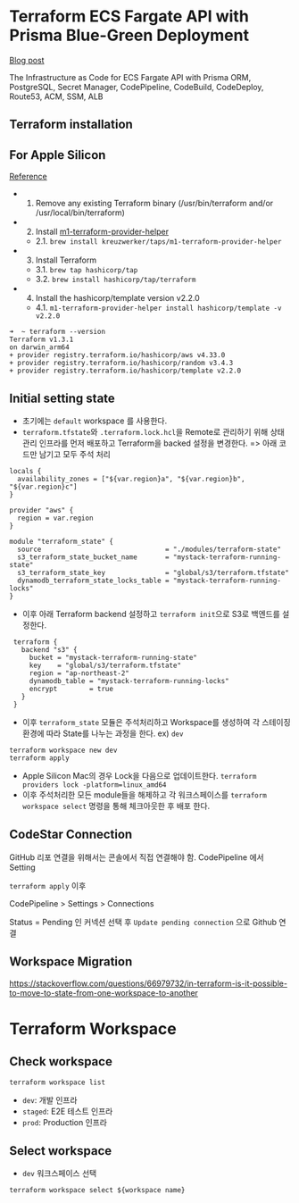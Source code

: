 # Terraform ECS Fargate API with Prisma Blue-Green Deployment

[Blog post](https://www.eunchurn.com/blog/development/2022-10-16-tWIL-Terraform)

The Infrastructure as Code for ECS Fargate API with Prisma ORM, PostgreSQL, Secret Manager, CodePipeline, CodeBuild, CodeDeploy, Route53, ACM, SSM, ALB

## Terraform installation

## For Apple Silicon

[Reference](https://discuss.hashicorp.com/t/template-v2-2-0-does-not-have-a-package-available-mac-m1/35099/4)

- 1. Remove any existing Terraform binary (/usr/bin/terraform and/or /usr/local/bin/terraform)
- 2. Install [m1-terraform-provider-helper](https://github.com/kreuzwerker/m1-terraform-provider-helper)
  - 2.1. `brew install kreuzwerker/taps/m1-terraform-provider-helper`
- 3. Install Terraform
  - 3.1. `brew tap hashicorp/tap`
  - 3.2. `brew install hashicorp/tap/terraform`
- 4. Install the hashicorp/template version v2.2.0
  - 4.1. `m1-terraform-provider-helper install hashicorp/template -v v2.2.0`

```
➜  ~ terraform --version
Terraform v1.3.1
on darwin_arm64
+ provider registry.terraform.io/hashicorp/aws v4.33.0
+ provider registry.terraform.io/hashicorp/random v3.4.3
+ provider registry.terraform.io/hashicorp/template v2.2.0
```

## Initial setting state

- 초기에는 `default` workspace 를 사용한다.
- `terraform.tfstate`와 `.terraform.lock.hcl`을 Remote로 관리하기 위해 상태관리 인프라를 먼저 배포하고 Terraform을 backed 설정을 변경한다. => 아래 코드만 남기고 모두 주석 처리

```hcl
locals {
  availability_zones = ["${var.region}a", "${var.region}b", "${var.region}c"]
}

provider "aws" {
  region = var.region
}

module "terraform_state" {
  source                               = "./modules/terraform-state"
  s3_terraform_state_bucket_name       = "mystack-terraform-running-state"
  s3_terraform_state_key               = "global/s3/terraform.tfstate"
  dynamodb_terraform_state_locks_table = "mystack-terraform-running-locks"
}

```

- 이후 아래 Terraform backend 설정하고 `terraform init`으로 S3로 백엔드를 설정한다.

```hcl
 terraform {
   backend "s3" {
     bucket = "mystack-terraform-running-state"
     key    = "global/s3/terraform.tfstate"
     region = "ap-northeast-2"
     dynamodb_table = "mystack-terraform-running-locks"
     encrypt        = true
   }
 }
```

- 이후 `terraform_state` 모듈은 주석처리하고 Workspace를 생성하여 각 스테이징 환경에 따라 State를 나누는 과정을 한다. ex) `dev`

```
terraform workspace new dev
terraform apply
```

- Apple Silicon Mac의 경우 Lock을 다음으로 업데이트한다. `terraform providers lock -platform=linux_amd64`
- 이후 주석처리한 모든 module들을 해제하고 각 워크스페이스를 `terraform workspace select` 명령을 통해 체크아웃한 후 배포 한다.

## CodeStar Connection

GitHub 리포 연결을 위해서는 콘솔에서 직접 연결해야 함. CodePipeline 에서 Setting

`terraform apply` 이후

CodePipeline > Settings > Connections

Status = Pending 인 커넥션 선택 후 `Update pending connection` 으로 Github 연결

## Workspace Migration

<https://stackoverflow.com/questions/66979732/in-terraform-is-it-possible-to-move-to-state-from-one-workspace-to-another>

# Terraform Workspace

## Check workspace

```
terraform workspace list
```

- `dev`: 개발 인프라
- `staged`: E2E 테스트 인프라
- `prod`: Production 인프라

## Select workspace

- `dev` 워크스페이스 선택

```
terraform workspace select ${workspace name}
```
